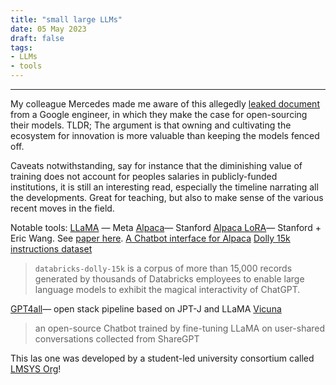 ```yaml
---
title: "small large LLMs"
date: 05 May 2023
draft: false
tags:
- LLMs
- tools
---
```

---
My colleague Mercedes made me aware of this allegedly [leaked document](https://www.semianalysis.com/p/google-we-have-no-moat-and-neither) from a Google engineer, in which they make the case for open-sourcing their models. TLDR; The argument is that owning and cultivating the ecosystem for innovation is more valuable than keeping the models fenced off.

Caveats notwithstanding, say for instance that the diminishing value of training does not account for peoples salaries in publicly-funded institutions, it is still an interesting read, especially the timeline narrating all the developments. Great for teaching, but also to make sense of the various recent moves in the field.

Notable tools:
[LLaMA](https://arxiv.org/pdf/2303.16199.pdf) ― Meta
[Alpaca](https://crfm.stanford.edu/2023/03/13/alpaca.html)― Stanford
[Alpaca LoRA](https://github.com/tloen/alpaca-lora)― Stanford + Eric Wang. See [paper here](https://arxiv.org/pdf/2106.09685.pdf).
[A Chatbot interface for Alpaca](https://github.com/deep-diver/LLM-As-Chatbot)
[Dolly 15k instructions dataset](https://huggingface.co/datasets/c-s-ale/dolly-15k-instruction-alpaca-format)
> `databricks-dolly-15k` is a corpus of more than 15,000 records generated by thousands of Databricks employees to enable large language models to exhibit the magical interactivity of ChatGPT.

[GPT4all](https://github.com/nomic-ai/gpt4all)― open stack pipeline based on JPT-J and LLaMA
[Vicuna](https://lmsys.org/blog/2023-03-30-vicuna/)
>an open-source Chatbot trained by fine-tuning LLaMA on user-shared conversations collected from ShareGPT

This las one was developed by a student-led university consortium called [LMSYS Org](https://lmsys.org/about/)!

